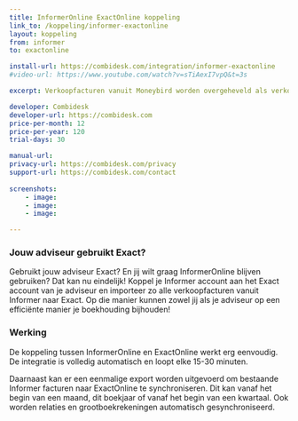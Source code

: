 ```yaml
---
title: InformerOnline ExactOnline koppeling
link_to: /koppeling/informer-exactonline
layout: koppeling
from: informer
to: exactonline

install-url: https://combidesk.com/integration/informer-exactonline
#video-url: https://www.youtube.com/watch?v=sTiAexI7vpQ&t=3s

excerpt: Verkoopfacturen vanuit Moneybird worden overgeheveld als verkoopboekingen in ExactOnline 

developer: Combidesk  
developer-url: https://combidesk.com
price-per-month: 12
price-per-year: 120
trial-days: 30

manual-url: 
privacy-url: https://combidesk.com/privacy
support-url: https://combidesk.com/contact
      
screenshots:
    - image: 
    - image: 
    - image: 

---
```


### Jouw adviseur gebruikt Exact?
Gebruikt jouw adviseur Exact? En jij wilt graag InformerOnline blijven gebruiken? Dat kan nu eindelijk! Koppel je Informer account aan het Exact account van je adviseur en importeer zo alle verkoopfacturen vanuit Informer naar Exact. Op die manier kunnen zowel jij als je adviseur op een efficiënte manier je boekhouding bijhouden!

### Werking
De koppeling tussen InformerOnline en ExactOnline werkt erg eenvoudig. De integratie is volledig automatisch en loopt elke 15-30 minuten.


Daarnaast kan er een eenmalige export worden uitgevoerd om bestaande Informer facturen naar ExactOnline te synchroniseren. Dit kan vanaf het begin van een maand, dit boekjaar of vanaf het begin van een kwartaal. Ook worden relaties en grootboekrekeningen automatisch gesynchroniseerd.
